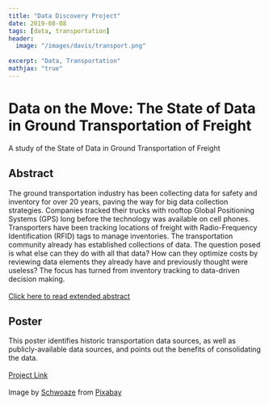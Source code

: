 ```yaml
---
title: "Data Discovery Project"
date: 2019-08-08
tags: [data, transportation]
header:
  image: "/images/davis/transport.png"
  
excerpt: "Data, Transportation"
mathjax: "true"
---
```


# Data on the Move: The State of Data in Ground Transportation of Freight 
A study of the State of Data in Ground Transportation of Freight 

## Abstract
The ground transportation industry has been collecting data for safety and inventory for over 20 years, paving the way for big data collection strategies. Companies tracked their trucks with rooftop Global Positioning Systems (GPS) long before the technology was available on cell phones.  Transporters have been tracking locations of freight with Radio-Frequency Identification (RFID) tags to manage inventories.
The transportation community already has established collections of data. The question posed is what else can they do with all that data? How can they optimize costs by reviewing data elements they already have and previously thought were useless?  The focus has turned from inventory tracking to data-driven decision making.  
<br>
<a href="https://github.com/amodavis/Data_in_Transportation/blob/main/Transportation_Data_Extended_Abstract.pdf">Click here to read extended abstract</a>

## Poster
This poster identifies historic transportation data sources, as well as publicly-available data sources, and points out the benefits of consolidating the data.  
<br>
<a href="https://github.com/amodavis/Data_in_Transportation/blob/main/Transportation_Data_Conference_Poster.pdf">Project Link</a>
<br>
<br>
Image by <a href="https://pixabay.com/users/schwoaze-4023294/?utm_source=link-attribution&amp;utm_medium=referral&amp;utm_campaign=image&amp;utm_content=3392100">Schwoaze</a> from <a href="https://pixabay.com/?utm_source=link-attribution&amp;utm_medium=referral&amp;utm_campaign=image&amp;utm_content=3392100">Pixabay</a>


